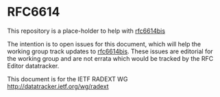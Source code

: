 # RFC6614

This repository is a place-holder to help with [rfc6614bis](https://datatracker.ietf.org/doc/draft-ietf-radext-radiusdtls-bis/)

The intention is to open issues for this document, which will help the working group track updates to [rfc6614bis](https://datatracker.ietf.org/doc/draft-ietf-radext-radiusdtls-bis/).  These issues are editorial for the working group and are not errata which would be tracked by the RFC Editor datatracker.

This document is for the IETF RADEXT WG
http://datatracker.ietf.org/wg/radext
